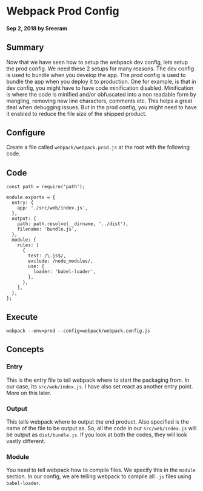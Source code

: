 # Webpack Prod Config

#### Sep 2, 2018 by Sreeram

## Summary

Now that we have seen how to setup the webpack dev config, lets setup the prod config. We need these 2 setups for many reasons. The dev config is used to bundle when you develop the app. The prod config is used to bundle the app when you deploy it to production. One for example, is that in dev config, you might have to have code minification disabled. Minification is where the code is minified and/or obfuscated into a non readable form by mangling, removing new line characters, comments etc. This helps a great deal when debugging issues. But in the prod config, you might need to have it enabled to reduce the file size of the shipped product.

## Configure

Create a file called `webpack/webpack.prod.js` at the root with the following code.

## Code

    const path = require('path');

    module.exports = {
      entry: {
        app: './src/web/index.js',
      },
      output: {
        path: path.resolve(__dirname, '../dist'),
        filename: 'bundle.js',
      },
      module: {
        rules: [
          {
            test: /\.js$/,
            exclude: /node_modules/,
            use: {
              loader: 'babel-loader',
            },
          },
        ],
      },
    };

## Execute
`webpack --env=prod --config=webpack/webpack.config.js`

## Concepts

### Entry

This is the entry file to tell webpack where to start the packaging from. In our case, its `src/web/index.js`. I have also set react as another entry point. More on this later.

### Output

This tells webpack where to output the end product. Also specified is the name of the file to be output as. So, all the code in our `src/web/index.js` will be output as `dist/bundle.js`. If you look at both the codes, they will look vastly different.

### Module

You need to tell webpack how to compile files. We specify this in the `module` section. In our config, we are telling webpack to compile all `.js` files using `babel-loader`.
